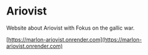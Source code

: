 # Ariovist

Website about Ariovist with Fokus on the gallic war.

[https://marlon-ariovist.onrender.com](https://marlon-ariovist.onrender.com)
